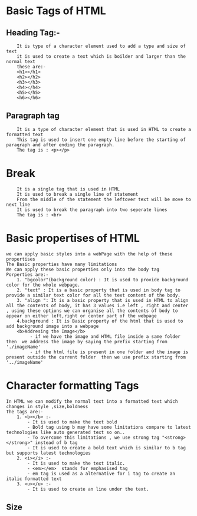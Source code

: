 # Basic Tags of HTML
## Heading Tag:-
        It is type of a character element used to add a type and size of text  
        it is used to create a text which is boilder and larger than the normal text  
        these are:-  
        <h1></h1>  
        <h2></h2>  
        <h3></h3>  
        <h4></h4>  
        <h5></h5>  
        <h6></h6>     
## Paragraph tag
        It is a type of character element that is used in HTML to create a formatted text   
        This tag is used to insert one empty line before the starting of paragraph and after ending the paragraph.    
        The tag is : <p></p>  
# Break
        It is a single tag that is used in HTML  
        It is used to break a single line of statement   
        From the middle of the statement the leftover text will be move to next line   
        It is used to break the paragraph into two seperate lines    
        The tag is : <br>  
# Basic propertises of HTML
    we can apply basic styles into a webPage with the help of these propertises    
    The Basic properties have many limitations    
    We can apply these basic properties only into the body tag  
    Porperties are:-  
        1. "bgcolor"(background color) : It is used to provide background color for the whole webpage.    
        2. "text" : It is a basic property that is used in body tag to provide a similar text color for all the text content of the body.    
        3. "align ": It is a basic property that is used in HTML to align all the contents of body, it has 3 values i.e left , right and center , using these options we can organise all the contents of body to appear on either left,right or center part of the webpage  
        4.background : It is Basic property of the html that is used to add background image into a webpage  
        <b>Addresing the Image</b>
             - if we have the image and HTML file inside a same folder then  we address the image by saying the prefix starting from './imageName'  
             - if the html file is present in one folder and the image is present outside the current folder  then we use prefix starting from '../imageName'

# Character formatting Tags
    In HTML we can modify the normal text into a formatted text which changes in style ,size,boldness  
    The tags are:- 
        1. <b></b> :- 
            - It is used to make the text bold
            - Bold tag using b may have some limitations compare to latest technologies like auto generated text so on..    
            - To overcome this limitations , we use strong tag "<strong></strong>" instead of b tag  
            - It is used to create a bold text which is similar to b tag but supports latest technologies  
        2. <i></i> :- 
            - It is used to make the text italic.
            - <em></em>  stands for emphasised tag   
            - em tag is used as a alternative for i tag to create an italic formatted text
        3. <u></u> :-
            - It is used to create an line under the text.   
## Size 